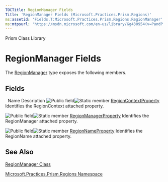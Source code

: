 ```yaml
---
TOCTitle: RegionManager Fields
Title: 'RegionManager Fields (Microsoft.Practices.Prism.Regions)'
ms:assetid: 'Fields.T:Microsoft.Practices.Prism.Regions.RegionManager'
ms:mtpsurl: 'https://msdn.microsoft.com/en-us/library/Gg430954(v=PandP.50)'
---
```


Prism Class Library

RegionManager Fields
====================

The [RegionManager](https://msdn.microsoft.com/t:microsoft.practices.prism.regions.regionmanager) type exposes the following members.

Fields
------

<span id="fieldTableToggle"></span>
 
Name
Description
![](https://msdn.microsoft.com/en-us/Gg430954.pubfield(en-us,PandP.50).gif "Public field")![](https://msdn.microsoft.com/en-us/Gg430954.static(en-us,PandP.50).gif "Static member")
[RegionContextProperty](https://msdn.microsoft.com/f:microsoft.practices.prism.regions.regionmanager.regioncontextproperty)
Identifies the RegionContext attached property.

![](https://msdn.microsoft.com/en-us/Gg430954.pubfield(en-us,PandP.50).gif "Public field")![](https://msdn.microsoft.com/en-us/Gg430954.static(en-us,PandP.50).gif "Static member")
[RegionManagerProperty](https://msdn.microsoft.com/f:microsoft.practices.prism.regions.regionmanager.regionmanagerproperty)
Identifies the RegionManager attached property.

![](https://msdn.microsoft.com/en-us/Gg430954.pubfield(en-us,PandP.50).gif "Public field")![](https://msdn.microsoft.com/en-us/Gg430954.static(en-us,PandP.50).gif "Static member")
[RegionNameProperty](https://msdn.microsoft.com/f:microsoft.practices.prism.regions.regionmanager.regionnameproperty)
Identifies the RegionName attached property.

See Also
--------


[RegionManager Class](https://msdn.microsoft.com/t:microsoft.practices.prism.regions.regionmanager)

[Microsoft.Practices.Prism.Regions Namespace](https://msdn.microsoft.com/n:microsoft.practices.prism.regions)
